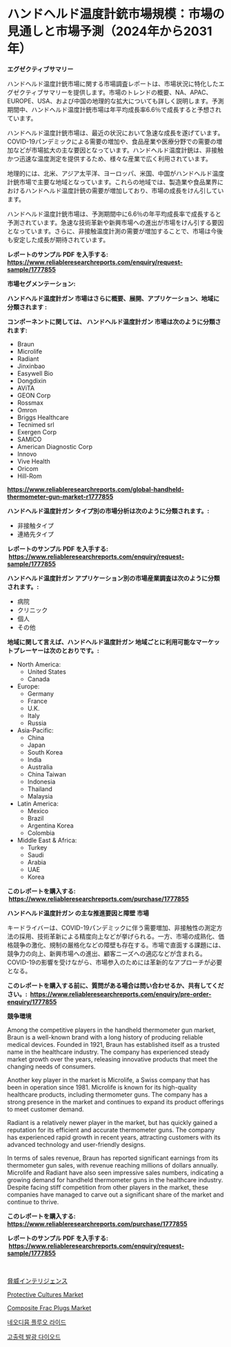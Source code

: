 <p><h1>ハンドヘルド温度計銃市場規模：市場の見通しと市場予測（2024年から2031年）</h1></p><p><strong>エグゼクティブサマリー</strong></p>
<p><p>ハンドヘルド温度計銃市場に関する市場調査レポートは、市場状況に特化したエグゼクティブサマリーを提供します。市場のトレンドの概要、NA、APAC、EUROPE、USA、および中国の地理的な拡大についても詳しく説明します。予測期間中、ハンドヘルド温度計銃市場は年平均成長率6.6％で成長すると予想されています。</p><p>ハンドヘルド温度計銃市場は、最近の状況において急速な成長を遂げています。COVID-19パンデミックによる需要の増加や、食品産業や医療分野での需要の増加などが市場拡大の主な要因となっています。ハンドヘルド温度計銃は、非接触かつ迅速な温度測定を提供するため、様々な産業で広く利用されています。</p><p>地理的には、北米、アジア太平洋、ヨーロッパ、米国、中国がハンドヘルド温度計銃市場で主要な地域となっています。これらの地域では、製造業や食品業界におけるハンドヘルド温度計銃の需要が増加しており、市場の成長をけん引しています。</p><p>ハンドヘルド温度計銃市場は、予測期間中に6.6％の年平均成長率で成長すると予測されています。急速な技術革新や新興市場への進出が市場をけん引する要因となっています。さらに、非接触温度計測の需要が増加することで、市場は今後も安定した成長が期待されています。</p></p>
<p><strong>レポートのサンプル PDF を入手する: <a href="https://www.reliableresearchreports.com/enquiry/request-sample/1777855">https://www.reliableresearchreports.com/enquiry/request-sample/1777855</a></strong></p>
<p><strong>市場セグメンテーション:</strong></p>
<p><strong> ハンドヘルド温度計ガン 市場はさらに概要、展開、アプリケーション、地域に分類されます :</strong></p>
<p><strong>コンポーネントに関しては、 ハンドヘルド温度計ガン 市場は次のように分類されます: &nbsp;</strong></p>
<p><ul><li>Braun</li><li>Microlife</li><li>Radiant</li><li>Jinxinbao</li><li>Easywell Bio</li><li>Dongdixin</li><li>AViTA</li><li>GEON Corp</li><li>Rossmax</li><li>Omron</li><li>Briggs Healthcare</li><li>Tecnimed srl</li><li>Exergen Corp</li><li>SAMICO</li><li>American Diagnostic Corp</li><li>Innovo</li><li>Vive Health</li><li>Oricom</li><li>Hill-Rom</li></ul></p>
<p><strong><a href="https://www.reliableresearchreports.com/global-handheld-thermometer-gun-market-r1777855">https://www.reliableresearchreports.com/global-handheld-thermometer-gun-market-r1777855</a></strong></p>
<p><strong> ハンドヘルド温度計ガン タイプ別の市場分析は次のように分類されます。:</strong></p>
<p><ul><li>非接触タイプ</li><li>連絡先タイプ</li></ul></p>
<p><strong>レポートのサンプル PDF を入手する: &nbsp;<a href="https://www.reliableresearchreports.com/enquiry/request-sample/1777855">https://www.reliableresearchreports.com/enquiry/request-sample/1777855</a></strong></p>
<p><strong> ハンドヘルド温度計ガン アプリケーション別の市場産業調査は次のように分類されます。:</strong></p>
<p><ul><li>病院</li><li>クリニック</li><li>個人</li><li>その他</li></ul></p>
<p><strong>地域に関して言えば、ハンドヘルド温度計ガン 地域ごとに利用可能なマーケットプレーヤーは次のとおりです。:</strong></p>
<p><ul>
    <li>
        North America:
        <ul>
            <li>United States</li>
            <li>Canada</li>
        </ul>
    </li>
    <li>
        Europe:
        <ul>
            <li>Germany</li>
            <li>France</li>
            <li>U.K.</li>
            <li>Italy</li>
            <li>Russia</li>
        </ul>
    </li>
    <li>
        Asia-Pacific:
        <ul>
            <li>China</li>
            <li>Japan</li>
            <li>South Korea</li>
            <li>India</li>
            <li>Australia</li>
            <li>China Taiwan</li>
            <li>Indonesia</li>
            <li>Thailand</li>
            <li>Malaysia</li>
        </ul>
    </li>
    <li>
        Latin America:
        <ul>
            <li>Mexico</li>
            <li>Brazil</li>
            <li>Argentina Korea</li>
            <li>Colombia</li>
        </ul>
    </li>
    <li>
        Middle East & Africa:
        <ul>
            <li>Turkey</li>
            <li>Saudi</li>
            <li>Arabia</li>
            <li>UAE</li>
            <li>Korea</li>
        </ul>
    </li>
    </ul></p>
<p><strong>このレポートを購入する: &nbsp;<a href="https://www.reliableresearchreports.com/purchase/1777855">https://www.reliableresearchreports.com/purchase/1777855</a></strong></p>
<p><strong>ハンドヘルド温度計ガン の主な推進要因と障壁 市場</strong></p>
<p><p>キードライバーは、COVID-19パンデミックに伴う需要増加、非接触性の測定方法の採用、技術革新による精度向上などが挙げられる。一方、市場の成熟化、価格競争の激化、規制の厳格化などの障壁も存在する。市場で直面する課題には、競争力の向上、新興市場への進出、顧客ニーズへの適応などが含まれる。COVID-19の影響を受けながら、市場参入のためには革新的なアプローチが必要となる。</p></p>
<p><strong>このレポートを購入する前に、質問がある場合は問い合わせるか、共有してください。:&nbsp; <a href="https://www.reliableresearchreports.com/enquiry/pre-order-enquiry/1777855">https://www.reliableresearchreports.com/enquiry/pre-order-enquiry/1777855</a></strong></p>
<p><strong>競争環境</strong></p>
<p><p>Among the competitive players in the handheld thermometer gun market, Braun is a well-known brand with a long history of producing reliable medical devices. Founded in 1921, Braun has established itself as a trusted name in the healthcare industry. The company has experienced steady market growth over the years, releasing innovative products that meet the changing needs of consumers.</p><p>Another key player in the market is Microlife, a Swiss company that has been in operation since 1981. Microlife is known for its high-quality healthcare products, including thermometer guns. The company has a strong presence in the market and continues to expand its product offerings to meet customer demand.</p><p>Radiant is a relatively newer player in the market, but has quickly gained a reputation for its efficient and accurate thermometer guns. The company has experienced rapid growth in recent years, attracting customers with its advanced technology and user-friendly designs.</p><p>In terms of sales revenue, Braun has reported significant earnings from its thermometer gun sales, with revenue reaching millions of dollars annually. Microlife and Radiant have also seen impressive sales numbers, indicating a growing demand for handheld thermometer guns in the healthcare industry. Despite facing stiff competition from other players in the market, these companies have managed to carve out a significant share of the market and continue to thrive.</p></p>
<p><strong>このレポートを購入する: &nbsp; <a href="https://www.reliableresearchreports.com/purchase/1777855">https://www.reliableresearchreports.com/purchase/1777855</a></strong></p>
<p><strong>レポートのサンプル PDF を入手する: &nbsp;<a href="https://www.reliableresearchreports.com/enquiry/request-sample/1777855">https://www.reliableresearchreports.com/enquiry/request-sample/1777855</a></strong><strong></strong></p>
<p>&nbsp;</p>
<p><p><a href="https://medium.com/@byroalenzuela76845/%E8%84%85%E5%A8%81%E3%82%A4%E3%83%B3%E3%83%86%E3%83%AA%E3%82%B8%E3%82%A7%E3%83%B3%E3%82%B9%E5%B8%82%E5%A0%B4%E8%A6%8F%E6%A8%A1%E3%81%A8%E5%B8%82%E5%A0%B4%E3%81%AE%E3%83%88%E3%83%AC%E3%83%B3%E3%83%89-%E5%AE%8C%E5%85%A8%E3%81%AA%E6%A5%AD%E7%95%8C%E6%A6%82%E8%A6%81-2024%E5%B9%B4%E3%81%8B%E3%82%892031%E5%B9%B4%E3%81%BE%E3%81%A7-979608764387">脅威インテリジェンス</a></p><p><a href="https://www.linkedin.com/pulse/protective-cultures-market-outlook-industry-overview-forecast-m0voe?trackingId=%2Ft7rhRkhCdV2tEFJVRbAjg%3D%3D">Protective Cultures Market</a></p><p><a href="https://www.linkedin.com/pulse/composite-frac-plugs-market-share-evolution-growth-trends-2024-ez3ke?trackingId=3HsFiArHG85Nesz7pC8EEg%3D%3D">Composite Frac Plugs Market</a></p><p><a href="https://medium.com/@josefarice/quot-%EB%84%A4%EC%98%A4%EB%94%94%EB%AE%B4-%ED%94%8C%EB%A3%A8%EC%98%A4%EB%9D%BC%EC%9D%B4%EB%93%9C-%EC%8B%9C%EC%9E%A5-%EC%9D%B8%EC%82%AC%EC%9D%B4%ED%8A%B8-%EC%8B%9C%EC%9E%A5-%EB%8F%99%ED%96%A5-%EC%84%B1%EC%9E%A5-2024%EB%85%84%EB%B6%80%ED%84%B0-2031%EB%85%84%EA%B9%8C%EC%A7%80-%EC%98%88%EC%B8%A1-quot-8fca3d396174">네오디뮴 플루오 라이드</a></p><p><a href="https://medium.com/@jordanilliamson678678_12326/%EA%B3%A0%EC%B6%9C%EB%A0%A5-%EB%B0%9C%EA%B4%91-%EB%8B%A4%EC%9D%B4%EC%98%A4%EB%93%9C-%EC%8B%9C%EC%9E%A5-%EC%84%B1%EA%B3%B5%EC%A0%81%EC%9D%B8-%EB%B9%84%EC%A6%88%EB%8B%88%EC%8A%A4-%EC%A0%84%EB%9E%B5%EC%9D%98-%EC%97%B4%EC%87%A0-2031%EB%85%84%EA%B9%8C%EC%A7%80-%EC%98%88%EC%B8%A1-9b723fc6361e">고출력 발광 다이오드</a></p></p>
